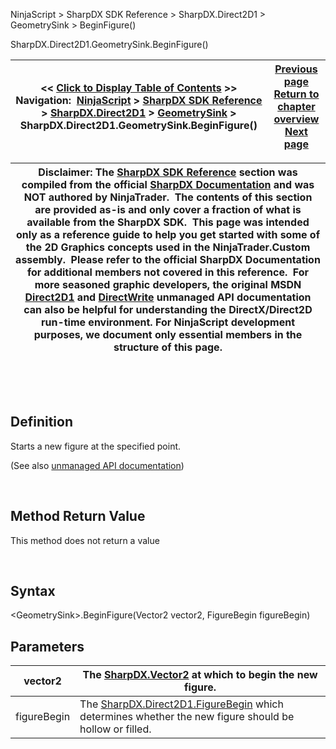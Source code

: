 ﻿


NinjaScript \> SharpDX SDK Reference \> SharpDX.Direct2D1 \> GeometrySink \> BeginFigure()






















SharpDX.Direct2D1\.GeometrySink.BeginFigure()







| \<\< [Click to Display Table of Contents](sharpdx_direct2d1_geometrysink_beginfigure.md) \>\> **Navigation:**     [NinjaScript](ninjascript.md) \> [SharpDX SDK Reference](sharpdx_sdk_reference.md) \> [SharpDX.Direct2D1](sharpdx_direct2d1.md) \> [GeometrySink](sharpdx_direct2d1_geometrysink.md) \> SharpDX.Direct2D1\.GeometrySink.BeginFigure() | [Previous page](sharpdx_direct2d1_geometrysink_addlines.md) [Return to chapter overview](sharpdx_direct2d1_geometrysink.md) [Next page](sharpdx_direct2d1_geometrysink_close.md) |
| --- | --- |













| Disclaimer: The [SharpDX SDK Reference](sharpdx_sdk_reference.md) section was compiled from the official [SharpDX Documentation](http://sharpdx.org/) and was NOT authored by NinjaTrader.  The contents of this section are provided as\-is and only cover a fraction of what is available from the SharpDX SDK.  This page was intended only as a reference guide to help you get started with some of the 2D Graphics concepts used in the NinjaTrader.Custom assembly.  Please refer to the official SharpDX Documentation for additional members not covered in this reference.  For more seasoned graphic developers, the original MSDN [Direct2D1](https://msdn.microsoft.com/en-us/library/windows/desktop/dd370990.aspx) and [DirectWrite](https://msdn.microsoft.com/en-us/library/windows/desktop/dd368038.aspx) unmanaged API documentation can also be helpful for understanding the DirectX/Direct2D run\-time environment. For NinjaScript development purposes, we document only essential members in the structure of this page. |
| --- |



 


 


## Definition


Starts a new figure at the specified point.


(See also [unmanaged API documentation](https://msdn.microsoft.com/en-us/library/dd316929.aspx))


 


## Method Return Value


This method does not return a value


 


## Syntax


\<GeometrySink\>.BeginFigure(Vector2 vector2, FigureBegin figureBegin)


## Parameters




| vector2 | The [SharpDX.Vector2](sharpdx_vector2.md) at which to begin the new figure. |
| --- | --- |
| figureBegin | The [SharpDX.Direct2D1\.FigureBegin](sharpdx_direct2d1_figurebegin.md) which determines whether the new figure should be hollow or filled. |









